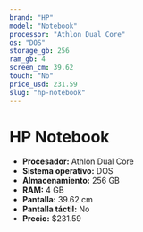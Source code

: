 ```yaml
---
brand: "HP"
model: "Notebook"
processor: "Athlon Dual Core"
os: "DOS"
storage_gb: 256
ram_gb: 4
screen_cm: 39.62
touch: "No"
price_usd: 231.59
slug: "hp-notebook"
---
```


# HP Notebook

- **Procesador:** Athlon Dual Core
- **Sistema operativo:** DOS
- **Almacenamiento:** 256 GB
- **RAM:** 4 GB
- **Pantalla:** 39.62 cm
- **Pantalla táctil:** No
- **Precio:** $231.59
